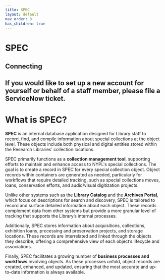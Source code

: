 ```yaml
---
title: SPEC
layout: default
nav_order: 8
has_children: true
---
```


# SPEC

## Connecting

If you would like to set up a new account for yourself or behalf of a staff member, please file a ServiceNow ticket.
---

# What is SPEC?

**SPEC** is an internal database application designed for Library staff to record, find, and compile information about special collections at the object level. These objects include both physical and digital entities stored within the Research Libraries' collection locations. 

SPEC primarily functions as a **collection management tool**, supporting efforts to maintain and enhance access to NYPL's special collections. The goal is to create a record in SPEC for every special collection object. Object records within containers are generated as needed, particularly for workflows that require detailed tracking, such as special collections moves, loans, conservation efforts, and audio/visual digitization projects.

Unlike other systems such as the **Library Catalog** and the **Archives Portal**, which focus on descriptions for search and discovery, SPEC is tailored to record and surface detailed information about each object. These records complement data from other systems but provide a more granular level of tracking that supports the Library’s internal processes.

Additionally, SPEC stores information about acquisitions, collections, exhibition loans, processing and preservation projects, and storage locations. These records are interrelated and linked through the objects they describe, offering a comprehensive view of each object’s lifecycle and associations.

Finally, SPEC facilitates a growing number of **business processes and workflows** involving objects. As these processes unfold, object records are created, enhanced, and updated, ensuring that the most accurate and up-to-date information is always available.